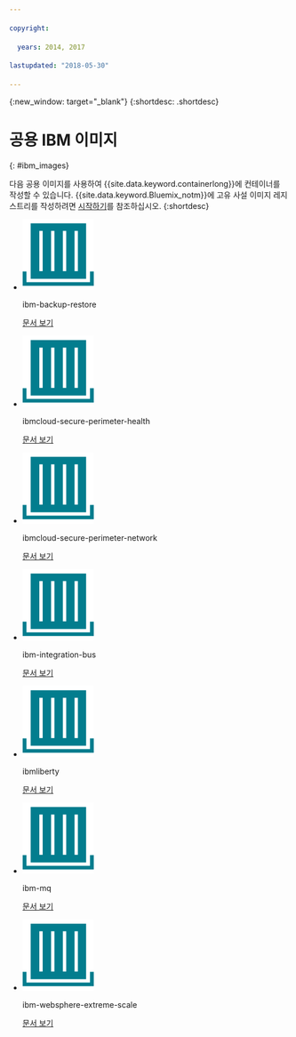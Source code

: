 ```yaml
---

copyright:

  years: 2014, 2017

lastupdated: "2018-05-30"

---
```


{:new_window: target="_blank"}
{:shortdesc: .shortdesc}

# 공용 IBM 이미지
{: #ibm_images}

다음 공용 이미지를 사용하여 {{site.data.keyword.containerlong}}에 컨테이너를 작성할 수 있습니다. {{site.data.keyword.Bluemix_notm}}에 고유 사설 이미지 레지스트리를 작성하려면 [시작하기](/docs/services/Registry/index.html)를 참조하십시오.
{:shortdesc}


<ul class="runtimeIconList">
<li>
<p class="runtimeIcon"><img src="images/container-image_ibm.svg" alt="ibm-backup-restore 이미지에 대한 자세한 정보는 문서를 확인하십시오."></p>
<p class="runtimeTitle">ibm-backup-restore</p>
<p class="runtimeLink"><a format="html" href="/docs/services/RegistryImages/ibm-backup-restore/index.html" scope="peer" title="ibm-backup-restore 이미지에 대한 자세한 정보는 문서를 참조하십시오.">문서 보기</a></p>
</li>
  
<li>
<p class="runtimeIcon"><img src="images/container-image_ibm.svg" alt="ibmcloud-secure-perimeter-health 이미지를 사용하여 IBM Cloud 인프라 네트워크 내에 노출된 경로를 스캔하고 보고할 수 있습니다."></p>
<p class="runtimeTitle">ibmcloud-secure-perimeter-health</p>
<p class="runtimeLink"><a format="html"
href="/docs/services/RegistryImages/ibmcloud-secure-perimeter-health/index.html" scope="peer"
 title="ibmcloud-secure-perimeter-health 이미지를 사용하여 IBM Cloud 인프라 네트워크 내에 노출된 경로를 스캔하고 보고할 수 있습니다.">문서 보기</a></p>
</li>

<li>
<p class="runtimeIcon"><img src="images/container-image_ibm.svg" alt="ibmcloud-secure-perimeter-network 이미지를 사용하여 보안 경계 세그먼트에 Vyatta 구성을 적용할 수 있습니다."></p>
<p class="runtimeTitle">ibmcloud-secure-perimeter-network</p>
<p class="runtimeLink"><a format="html"
href="/docs/services/RegistryImages/ibmcloud-secure-perimeter-network/index.html" scope="peer"
 title="ibmcloud-secure-perimeter-network 이미지를 사용하여 보안 경계 세그먼트에 Vyatta 구성을 적용할 수 있습니다.">문서 보기</a></p>
</li>

<li>
<p class="runtimeIcon"><img src="images/container-image_ibm.svg" alt="통합 솔루션을 작성하고 나면 ibm-integration-bus 이미지를 사용하여 {{site.data.keyword.Bluemix_notm}}에 단일 컨테이너를 프로비저닝할 수 있습니다. 웹 UI 또는 터미널을 사용하여 통합 솔루션을 이 컨테이너에 배치할 수 있습니다."></p>
<p class="runtimeTitle">ibm-integration-bus</p>
<p class="runtimeLink"><a format="html" href="/docs/services/RegistryImages/ibm-integration-bus/index.html" scope="peer" title="통합 솔루션을 작성한 다음 ibm-integration-bus 이미지를 사용하여 {{site.data.keyword.Bluemix_notm}}에 단일 컨테이너를 프로비저닝할 수 있습니다. 웹 UI 또는 터미널을 사용하여 통합 솔루션을 이 컨테이너에 배치할 수 있습니다.">문서 보기</a></p>
</li>

<li>
<p class="runtimeIcon"><img src="images/container-image_ibm.svg" alt="IBM WebSphere Application Server Liberty 컨테이너에서 Java를 기반으로 고유 이미지를 작성하고 고유 WAR, EAR 또는 OSGi 앱을 배치하기 위해 ibmliberty 이미지를 상위로 사용할 수 있습니다."></p>
<p class="runtimeTitle">ibmliberty</p>
<p class="runtimeLink"><a format="html" href="/docs/services/RegistryImages/ibmliberty/index.html" scope="peer" title="IBM WebSphere Application Server Liberty 컨테이너에서 Java를 기반으로 고유 이미지를 작성하고 고유 WAR, EAR 또는 OSGi 앱을 배치하기 위해 ibmliberty 이미지를 상위로 사용할 수 있습니다.">문서 보기</a></p>
</li>

<li>
<p class="runtimeIcon"><img src="images/container-image_ibm.svg" alt="ibm-mq 이미지에 대한 자세한 정보는 문서를 확인하십시오."></p>
<p class="runtimeTitle">ibm-mq</p>
<p class="runtimeLink"><a format="html" href="/docs/services/RegistryImages/ibm-mq/index.html" scope="peer" title="ibm-mq 이미지에 대한 자세한 정보는 문서를 참조하십시오.">문서 보기</a></p>
</li>

<li>
<p class="runtimeIcon"><img src="images/container-image_ibm.svg" alt="Liberty {{site.data.keyword.cloud_notm}} 클라이언트 애플리케이션에서 캐싱 서버에 연결하여 단순, 세션 및 dynacache와 같은 분산 캐싱 유스 케이스를 실행하기 위해 eXtremeScale 분산 캐싱 서버를 구축하려면 ibm-websphere-extreme-scale 이미지를 사용할 수 있습니다."></p>
<p class="runtimeTitle">ibm-websphere-extreme-scale</p>
<p class="runtimeLink"><a format="html" href="/docs/services/RegistryImages/ibm-websphere-extreme-scale/index.html" scope="peer" title="{{site.data.keyword.Bluemix_notm}} 클라이언트 애플리케이션에서 캐싱 서버에 연결하여 단순, 세션 및 dynacache와 같은 분산 캐싱 유스 케이스를 실행하기 위해 eXtremeScale 분산 캐싱 서버를 구축하려면 ibm-websphere-extreme-scale 이미지를 사용할 수 있습니다.">문서 보기</a></p>
</li></ul>
